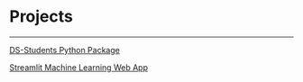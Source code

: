 # Projects
---
[DS-Students Python Package](https://pypi.org/project/DS-Students/)

[Streamlit Machine Learning Web App](https://geedino11-professiona-pythonstreamlit-demostreamlit-demo-tb6d3x.streamlitapp.com/)
